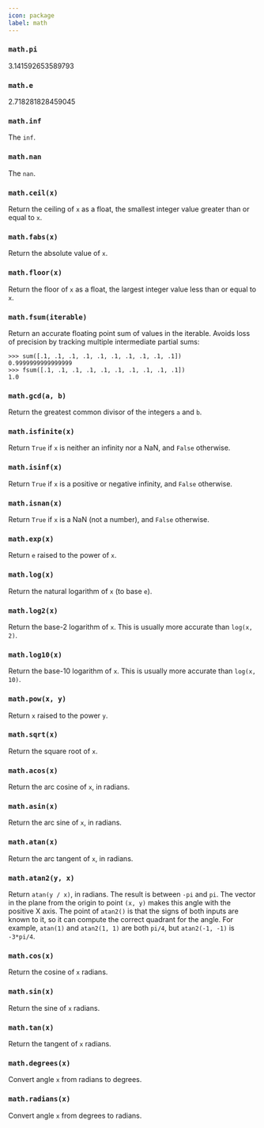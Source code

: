 ```yaml
---
icon: package
label: math
---
```


### `math.pi`

3.141592653589793

### `math.e`

2.718281828459045

### `math.inf`

The `inf`.

### `math.nan`

The `nan`.

### `math.ceil(x)`

Return the ceiling of `x` as a float, the smallest integer value greater than or equal to `x`.

### `math.fabs(x)`

Return the absolute value of `x`.

### `math.floor(x)`

Return the floor of `x` as a float, the largest integer value less than or equal to `x`.

### `math.fsum(iterable)`

Return an accurate floating point sum of values in the iterable. Avoids loss of precision by tracking multiple intermediate partial sums:

```
>>> sum([.1, .1, .1, .1, .1, .1, .1, .1, .1, .1])
0.9999999999999999
>>> fsum([.1, .1, .1, .1, .1, .1, .1, .1, .1, .1])
1.0
```

### `math.gcd(a, b)`

Return the greatest common divisor of the integers `a` and `b`.


### `math.isfinite(x)`

Return `True` if `x` is neither an infinity nor a NaN, and `False` otherwise.

### `math.isinf(x)`

Return `True` if `x` is a positive or negative infinity, and `False` otherwise.

### `math.isnan(x)`

Return `True` if `x` is a NaN (not a number), and `False` otherwise.

### `math.exp(x)`

Return `e` raised to the power of `x`.

### `math.log(x)`

Return the natural logarithm of `x` (to base `e`).

### `math.log2(x)`

Return the base-2 logarithm of `x`. This is usually more accurate than `log(x, 2)`.

### `math.log10(x)`

Return the base-10 logarithm of `x`. This is usually more accurate than `log(x, 10)`.

### `math.pow(x, y)`

Return `x` raised to the power `y`.

### `math.sqrt(x)`

Return the square root of `x`.

### `math.acos(x)`

Return the arc cosine of `x`, in radians.

### `math.asin(x)`

Return the arc sine of `x`, in radians.

### `math.atan(x)`

Return the arc tangent of `x`, in radians.

### `math.atan2(y, x)`

Return `atan(y / x)`, in radians. The result is between `-pi` and `pi`. The vector in the plane from the origin to point `(x, y)` makes this angle with the positive X axis. The point of `atan2()` is that the signs of both inputs are known to it, so it can compute the correct quadrant for the angle. For example, `atan(1)` and `atan2(1, 1)` are both `pi/4`, but `atan2(-1, -1)` is `-3*pi/4`.

### `math.cos(x)`

Return the cosine of `x` radians.

### `math.sin(x)`

Return the sine of `x` radians.

### `math.tan(x)`

Return the tangent of `x` radians.

### `math.degrees(x)`

Convert angle `x` from radians to degrees.

### `math.radians(x)`

Convert angle `x` from degrees to radians.




